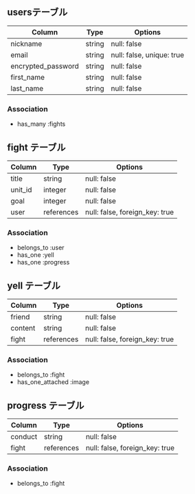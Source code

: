 ## usersテーブル

| Column              | Type   | Options                   |
| ------------------- | ------ | ------------------------- |
| nickname            | string | null: false               |
| email               | string | null: false, unique: true |
| encrypted_password  | string | null: false               |
| first_name          | string | null: false               |
| last_name           | string | null: false               |

### Association
- has_many :fights


## fight テーブル

| Column         | Type        | Options                        |
| -------------- | ----------- | -------------------------------|
| title          | string      | null: false                    |
| unit_id        | integer     | null: false                    |
| goal           | integer     | null: false                    |
| user           | references  | null: false, foreign_key: true |

### Association
- belongs_to :user
- has_one :yell
- has_one :progress

## yell テーブル

| Column         | Type        | Options                        |
| -------------- | ----------- | -------------------------------|
| friend         | string      | null: false                    |
| content        | string      | null: false                    |
| fight          | references  | null: false, foreign_key: true |

### Association
- belongs_to :fight
- has_one_attached :image

## progress テーブル

| Column         | Type        | Options                        |
| -------------- | ----------- | -------------------------------|
| conduct        | string      | null: false                    |
| fight          | references  | null: false, foreign_key: true |

### Association
- belongs_to :fight